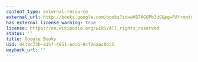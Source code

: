 ```yaml
---
content_type: external-resource
external_url: http://books.google.com/books?id=wV87AG6Pb3UC&pg=PAfrontcover
has_external_license_warning: true
license: https://en.wikipedia.org/wiki/All_rights_reserved
status: ''
title: Google Books
uid: d438c73b-a15f-4951-adc6-0cf26aac0b55
wayback_url: ''
---
```

